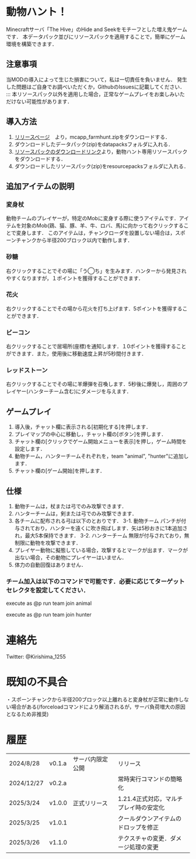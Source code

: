 # 動物ハント！
Minecraftサーバ「The Hive」のHide and Seekをモチーフとした増え鬼ゲームです．
本データパック並びにリソースパックを適用することで，簡単にゲーム環境を構築できます．


## 注意事項
当MODの導入によって生じた損害について，私は一切責任を負いません．
発生した問題はご自身でお調べいただくか，GithubのIssuesに記載してください．
:::
本リソースパック以外を適用した場合，正常なゲームプレイをお楽しみいただけない可能性があります．

## 導入方法
1. [リリースページ](https://github.com/kirishima-1255/animal_hunt/releases)　より，mcapp_farmhunt.zipをダウンロードする．
2. ダウンロードしたデータパック(zip)をdatapacksフォルダに入れる．
3. [リソースパックのダウンロードリンク](https://github.com/kirishima-1255/animal_hunt/releases)より，動物ハント専用リソースパックをダウンロードする．
4. ダウンロードしたリソースパック(zip)をresourcepacksフォルダに入れる．


## 追加アイテムの説明
### 変身杖
動物チームのプレイヤーが，特定のMobに変身する際に使うアイテムです．アイテムを対象のMob(鶏、猫、豚、羊、牛、ロバ、馬)に向かって右クリックすることで変身します．
このアイテムは，チャンクローダを設置しない場合は，スポーンチャンクから半径200ブロック以内で動作します．

### 砂糖
右クリックすることでその場に「う◯ち」を生みます．ハンターから発見されやすくなりますが，１ポイントを獲得することができます．

### 花火
右クリックすることでその場から花火を打ち上げます．5ポイントを獲得することができます．

### ビーコン
右クリックすることで居場所(座標)を通知します．１0ポイントを獲得することができます．また，使用後に移動速度上昇が5秒間付きます．

### レッドストーン
右クリックすることでその場に羊爆弾を召喚します．5秒後に爆発し，周囲のプレイヤー(ハンターチーム含む)にダメージを与えます．

## ゲームプレイ
1. 導入後，チャット欄に表示される[初期化する]を押します．
2. プレイマップの中心に移動し，チャット欄の[ボタン]を押します．
3. チャット欄の[クリックでゲーム開始メニューを表示]を押し，ゲーム時間を設定します．
4. 動物チーム，ハンターチームそれぞれを，team "animal", "hunter"に追加します．
5. チャット欄の[ゲーム開始]を押します．

## 仕様
1. 動物チームは，杖または弓でのみ攻撃できます．
2. ハンターチームは，剣または弓でのみ攻撃できます．
3. 各チームに配布される弓は以下のとおりです．
3-1. 動物チーム
    パンチが付与されており，ハンターを遠くに吹き飛ばします．矢は5秒おきに1本追加され，最大5本保持できます．
3-2. ハンターチーム
    無限が付与されており，無制限に動物を攻撃できます．
4. プレイヤー動物に擬態している場合，攻撃するとマークが出ます．マークが出ない場合，その動物にプレイヤーはいません．
5. 体力の自動回復はありません．


### チーム加入は以下のコマンドで可能です．必要に応じてターゲットセレクタを設定してください．
execute as @p run team join animal

execute as @p run team join hunter

# 連絡先
Twitter: @Kirishima_1255

# 既知の不具合
・スポーンチャンクから半径200ブロック以上離れると変身杖が正常に動作しない場合がある(/forceloadコマンドにより解消されるが，サーバ負荷増大の原因となるため非推奨)


# 履歴
|            |        |                  |                                        | 
| ---------- | ------ | ---------------- | -------------------------------------- | 
| 2024/8/28  | v0.1.a | サーバ内限定公開   | リリース                               | 
| 2024/12/27 | v0.2.a |                  | 常時実行コマンドの簡略化               | 
| 2025/3/24  | v1.0.0 | 正式リリース　　　 | 1.21.4正式対応，マルチプレイ時の安定化 | 
| 2025/3/25  | v1.0.1 |                  | クールダウンアイテムのドロップを修正 | 
| 2025/3/26  | v1.1.0 |                  | テクスチャの変更．ダメージ処理の変更 | 
